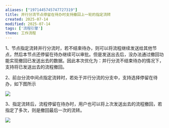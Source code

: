 ```yaml
---
aliases: ["1971445745747727319"]
title: 并行分流节点停留在待办时支持撤回上一轮的指定流转
created: 2025-07-14
modified: 2025-07-14
tags: ['流程引擎']
theme: 工作流程
---
```


1、节点指定流转并行分流时，若不结束待办，则可以将流程继续发送给其他节点，然后本节点还停留在待办继续可以审批。但是发送出去后，没办法通过撤回功能实现撤回已发送出去的数据。因此本次优化为：并行分流不结束待办的情况下，支持将已发送出去的流程撤回。

2、前台分流中间点指定流转时，若处于并行分流的分支中，支持选择停留在待办，如下图所示

![](b80dbc4a5080ee7507b8f1ad9b4de6d5.jpg)

3、指定流转后，流程停留在待办时，用户也可以将上次发送出去的流程撤回，若指定了多次，则是撤回最后一次的流转。

![](2581bc7064e602a23483c5cb7b0eeba6.jpg)